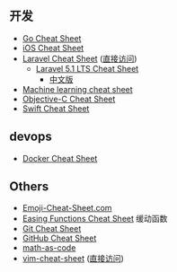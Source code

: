 
## 开发
* [Go Cheat Sheet](https://github.com/a8m/go-lang-cheat-sheet)
* [iOS Cheat Sheet](https://github.com/Avocarrot/ios-cheatsheet)
* [Laravel Cheat Sheet](https://github.com/JesseObrien/laravel-cheatsheet) ([直接访问](http://cheats.jesse-obrien.ca/))
    - [Laravel 5.1 LTS Cheat Sheet](https://github.com/summerblue/laravel5-cheatsheet)
        + [中文版](https://cs.phphub.org/)
* [Machine learning cheat sheet](https://github.com/soulmachine/machine-learning-cheat-sheet)
* [Objective-C Cheat Sheet](https://github.com/iwasrobbed/Objective-C-CheatSheet)
* [Swift Cheat Sheet](https://github.com/iwasrobbed/Swift-CheatSheet)


## devops
* [Docker Cheat Sheet](https://github.com/wsargent/docker-cheat-sheet/tree/master/zh-cn)

## Others
* [Emoji-Cheat-Sheet.com](https://github.com/WebpageFX/emoji-cheat-sheet.com)
* [Easing Functions Cheat Sheet](https://github.com/ai/easings.net/) 缓动函数
* [Git Cheat Sheet](https://github.com/arslanbilal/git-cheat-sheet/blob/master/other-sheets/git-cheat-sheet-zh.md)
* [GitHub Cheat Sheet](https://github.com/tiimgreen/github-cheat-sheet/blob/master/README.zh-cn.md)
* [math-as-code](https://github.com/Jam3/math-as-code/blob/master/README-zh.md)
* [vim-cheat-sheet](https://github.com/rtorr/vim-cheat-sheet) ([直接访问](http://vim.rtorr.com/))